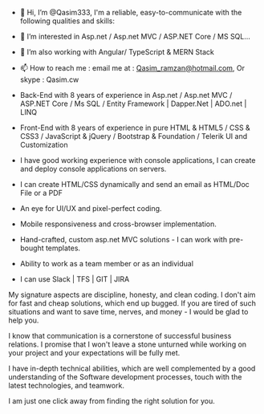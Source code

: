 - 👋 Hi, I’m @Qasim333, I'm a reliable, easy-to-communicate with the following qualities and skills:
- 👀 I’m interested in Asp.net / Asp.net MVC / ASP.NET Core / MS SQL...
- 🌱 I’m  also working with Angular/ TypeScript & MERN Stack
- 📫 How to reach me : email me at : Qasim_ramzan@hotmail.com, Or skype : Qasim.cw

- Back-End with 8 years of experience in Asp.net / Asp.net MVC / ASP.NET Core / Ms SQL / Entity Framework | Dapper.Net | ADO.net | LINQ
- Front-End with 8 years of experience in pure HTML & HTML5 / CSS & CSS3 / JavaScript & jQuery / Bootstrap & Foundation / Telerik UI and Customization 
- I have good working experience with console applications, I can create and deploy console applications on servers. 
- I can create HTML/CSS dynamically and send an email as HTML/Doc File or a PDF  
- An eye for UI/UX and pixel-perfect coding.
- Mobile responsiveness and cross-browser implementation.
- Hand-crafted, custom asp.net MVC solutions - I can work with pre-bought templates.
- Ability to work as a team member or as an individual
- I can use Slack | TFS | GIT | JIRA

My signature aspects are discipline, honesty, and clean coding. I don't aim for fast and cheap solutions, which end up bugged. If you are tired of such situations and want to save time, nerves, and money - I would be glad to help you.

I know that communication is a cornerstone of successful business relations. I promise that I won't leave a stone unturned while working on your project and your expectations will be fully met.

I have in-depth technical abilities, which are well complemented by a good understanding of the Software development processes, touch with the latest technologies, and teamwork.

I am just one click away from finding the right solution for you. 


<!---
Qasim333/Qasim333 is a ✨ special ✨ repository because its `README.md` (this file) appears on your GitHub profile.
You can click the Preview link to take a look at your changes.
--->
